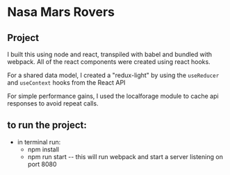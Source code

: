 # Nasa Mars Rovers

## Project
I built this using node and react, transpiled with babel and bundled with webpack. All of the react components were created using react hooks.

For a shared data model, I created a "redux-light" by using the `useReducer` and `useContext` hooks from the React API

For simple performance gains, I used the localforage module to cache api responses to avoid repeat calls.

## to run the project:
  * in terminal run: 
    * npm install
    * npm run start -- this will run webpack and start a server listening on port 8080